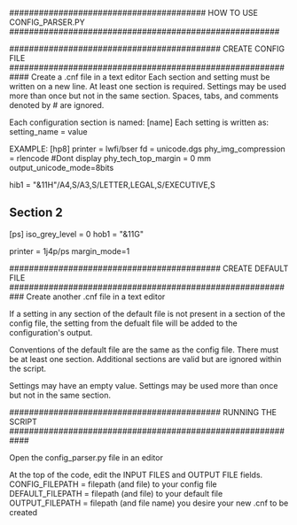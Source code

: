 ######################################## HOW TO USE CONFIG_PARSER.PY #######################################################

########################################### CREATE CONFIG FILE ############################################################
Create a .cnf file in a text editor
Each section and setting must be written on a new line.
At least one section is required.
Settings may be used more than once but not in the same section.
Spaces, tabs, and comments denoted by # are ignored.

Each configuration section is named:     [name]
Each setting is written as:              setting_name = value

EXAMPLE:
[hp8]
 printer						= lwfi/bser
 fd								= unicode.dgs
 phy_img_compression			= rlencode
 #Dont display
 phy_tech_top_margin			= 0 mm
 output_unicode_mode=8bits
 
 hib1	= "&11H"/A4,S/A3,S/LETTER,LEGAL,S/EXECUTIVE,S

## Section 2 ##

[ps]
iso_grey_level					= 0
hob1							= "&11G"

printer							= 1j4p/ps
margin_mode=1


########################################### CREATE DEFAULT FILE ###########################################################
Create another .cnf file in a text editor

If a setting in any section of the default file is not present in a section of the config file, the setting from the defualt file will be added to the configuration's output.

Conventions of the default file are the same as the config file. There must be at least one section. Additional sections are valid but are ignored within the script.

Settings may have an empty value.
Settings may be used more than once but not in the same section.


########################################### RUNNING THE SCRIPT ############################################################

Open the config_parser.py file in an editor

At the top of the code, edit the INPUT FILES and OUTPUT FILE fields.
CONFIG_FILEPATH = filepath (and file) to your config file
DEFAULT_FILEPATH = filepath (and file) to your default file
OUTPUT_FILEPATH = filepath (and file name) you desire your new .cnf to be created




